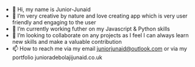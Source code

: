 - 👋 Hi, my name is Junior-Junaid
- 👀 I’m very creative by nature and love creating app which is very user friendly and engaging to the user
- 🌱 I’m currently working futher on my Javascript & Python skills 
- 💞️ I’m looking to collaborate on any projects as I feel I can always learn new skills and make a valuable contribution  
- 📫 How to reach me via my email juniorjunaid@outlook.com or via my portfolio junioradebolajijunaid.co.uk

<!---
Junior-Junaid/Junior-Junaid is a ✨ special ✨ repository because its `README.md` (this file) appears on your GitHub profile.
You can click the Preview link to take a look at your changes.
--->
